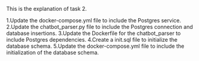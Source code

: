 This is the explanation of task 2.

1.Update the docker-compose.yml file to include the Postgres service.
2.Update the chatbot_parser.py file to include the Postgres connection and database insertions.
3.Update the Dockerfile for the chatbot_parser to include Postgres dependencies.
4.Create a init.sql file to initialize the database schema.
5.Update the docker-compose.yml file to include the initialization of the database schema.
